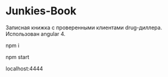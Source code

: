 # Junkies-Book

Записная книжка с проверенными клиентами drug-диллера. Использован angular 4.

npm i

npm start

localhost:4444